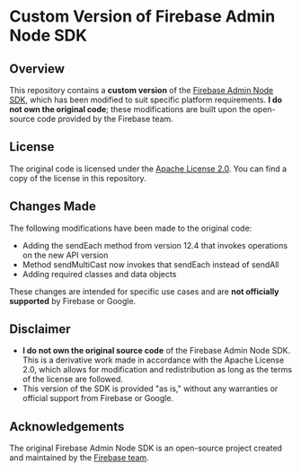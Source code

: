 # Custom Version of Firebase Admin Node SDK

## Overview

This repository contains a **custom version** of the [Firebase Admin Node SDK](https://github.com/firebase/firebase-admin-node), which has been modified to suit specific platform requirements. **I do not own the original code**; these modifications are built upon the open-source code provided by the Firebase team.

## License

The original code is licensed under the [Apache License 2.0](http://www.apache.org/licenses/LICENSE-2.0). You can find a copy of the license in this repository.

## Changes Made

The following modifications have been made to the original code:
- Adding the sendEach method from version 12.4 that invokes operations on the new API version
- Method sendMultiCast now invokes that sendEach instead of sendAll 
- Adding required classes and data objects 

These changes are intended for specific use cases and are **not officially supported** by Firebase or Google.

## Disclaimer

- **I do not own the original source code** of the Firebase Admin Node SDK. This is a derivative work made in accordance with the Apache License 2.0, which allows for modification and redistribution as long as the terms of the license are followed.
- This version of the SDK is provided "as is," without any warranties or official support from Firebase or Google.

## Acknowledgements

The original Firebase Admin Node SDK is an open-source project created and maintained by the [Firebase team](https://github.com/firebase/firebase-admin-node).

